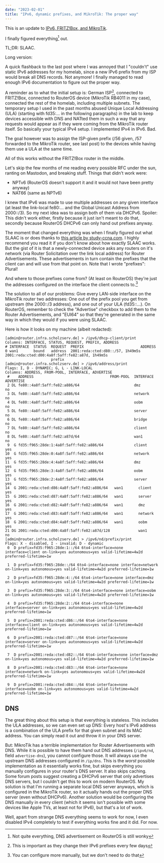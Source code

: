 ```yaml
---
date: "2023-02-01"
title: "IPv6, dynamic prefixes, and MikroTik: The proper way"
---
```


This is an update to [IPv6, FRITZ!Box, and MikroTik](https://scholz.ruhr/blog/ipv6-fritzbox-and-mikrotik/).

I finally figured everything[^1] out.

[^1]: Not quite everything, DNS advertisement on RouterOS is still wonky

TL;DR: SLAAC.

Long version:

A quick flashback to the last post where I was annoyed that I "couldn't" use static IPv6 addresses for my homelab, since a new IPv6 prefix from my ISP would break all DNS records. Not anymore! I finally managed to read enough IPv6 documentation to figure out the proper way.

A reminder as to what the initial setup is: German ISP[^2], connected to FRITZ!Box, connected to RouterOS device (MikroTik RB4011 in my case), connected the rest of the homelab, including multiple subnets. The temporary setup I used in the past months abused Unique Local Addressing (ULA) (starting with fd35:... in the following paragraphs) in the lab to keep devices accessible with DNS and NATted them in such a way that any requests would appear as if they were coming from the MikroTik router itself. So basically your typical IPv4 setup. I implemented IPv4 in IPv6. Bad.

[^2]: This is important as they change their IPv6 prefixes every few days

The goal however was to assign the ISP-given prefix (/56 given, /57 forwarded to the MikroTik router, see last post) to the devices while having them use a ULA at the same time.

All of this works without the FRITZ!Box router in the middle.

Let's skip the few months of me reading every possible RFC under the sun, ranting on Mastodon, and breaking stuff. Things that didn't work were:
- NPTv6 (RouterOS doesn't support it and it would not have been pretty anyway)
- NAT66 (same as NPTv6)

I knew that IPv6 was made to use multiple addresses on any given interface (at least the link-local fe80:... and the Global Unicast Address from 2000::/3). So my next idea was to assign both of them via DHCPv6. Spoiler: This didn't work either, firstly because it just isn't meant to do that, secondly because RouterOS DHCPv6 can only hand out prefixes anyway.

The moment that changed everything was when I finally figured out what SLAAC is or does thanks to [this article by study-ccna.com](https://study-ccna.com/ipv6-slaac-stateless-address-autoconfiguration/). I highly recommend you read it if you don't know about how exactly SLAAC works. But the gist of it is that a newly-connected device asks any routers on it's network (via Router Solicitation over the link local address) for Router Advertisements. These advertisements in turn contain the prefixes that the client can and will use from that point on. Note that I wrote "prefixes": Plural!

And where to those prefixes come from? (At least on RouterOS) they're just the addresses configured on the interface the client connects to.[^3]

[^3]: You can configure more manually, but we don't need to do that

The solution to all of our problems: Give every LAN-side interface on the MikroTik router two addresses: One out of the prefix pool you get from upstream (the 2000::/3 address), and one out of your ULA (fd35::...). On RouterOS, remember to check the "Advertise" checkbox to add them to the Router Advertisements, and "EUI64" so that they're generated in the same way in which they would if you were using SLAAC.

Here is how it looks on my machine (albeit redacted):

```
[admin@router.infra.scholzserv.de] > /ipv6/dhcp-client/print
Columns: INTERFACE, STATUS, REQUEST, PREFIX, ADDRESS
# INTERFACE  STATUS  REQUEST  PREFIX                          ADDRESS
0 wan1       bound   address  2001:reda:cted:d80::/57, 1h49m5s  2001:reda:cted:d00:4a8f:5aff:fe82:a87d, 1h49m5s
                     prefix
[admin@router.infra.scholzserv.de] > /ipv6/address/print
Flags: I, D - DYNAMIC; G, L - LINK-LOCAL
Columns: ADDRESS, FROM-POOL, INTERFACE, ADVERTISE
 #    ADDRESS                                   FROM-POOL  INTERFACE      ADVERTISE
 2 DL fe80::4a8f:5aff:fe82:a886/64                         dmz            no
 3 DL fe80::4a8f:5aff:fe82:a886/64                         network        no
 4 DL fe80::4a8f:5aff:fe82:a886/64                         oobm           no
 5 DL fe80::4a8f:5aff:fe82:a886/64                         server         no
 6 DL fe80::4a8f:5aff:fe82:a886/64                         bridge         no
 7 DL fe80::4a8f:5aff:fe82:a886/64                         client         no
 8 DL fe80::4a8f:5aff:fe82:a87d/64                         wan1           no
 9  G fd35:f965:28de:1:4a8f:5aff:fe82:a886/64              client         yes
10  G fd35:f965:28de:0:4a8f:5aff:fe82:a886/64              network        yes
11  G fd35:f965:28de:4:4a8f:5aff:fe82:a886/64              dmz            yes
12  G fd35:f965:28de:3:4a8f:5aff:fe82:a886/64              oobm           yes
13  G fd35:f965:28de:2:4a8f:5aff:fe82:a886/64              server         yes
14  G 2001:reda:cted:d86:4a8f:5aff:fe82:a886/64   wan1       client         yes
15  G 2001:reda:cted:d87:4a8f:5aff:fe82:a886/64   wan1       server         yes
16  G 2001:reda:cted:d82:4a8f:5aff:fe82:a886/64   wan1       dmz            yes
17  G 2001:reda:cted:d83:4a8f:5aff:fe82:a886/64   wan1       network        yes
18  G 2001:reda:cted:d84:4a8f:5aff:fe82:a886/64   wan1       oobm           yes
21 DG 2001:reda:cted:d00:4a8f:5aff:fe82:a87d/128             wan1           no
[admin@router.infra.scholzserv.de] > /ipv6/nd/prefix/print
Flags: X - disabled, I - invalid; D - dynamic
 0  D prefix=fd35:f965:28de:1::/64 6to4-interface=none interface=client on-link=yes autonomous=yes valid-lifetime=4w2d preferred-lifetime=1w

 1  D prefix=fd35:f965:28de::/64 6to4-interface=none interface=network on-link=yes autonomous=yes valid-lifetime=4w2d preferred-lifetime=1w

 2  D prefix=fd35:f965:28de:4::/64 6to4-interface=none interface=dmz on-link=yes autonomous=yes valid-lifetime=4w2d preferred-lifetime=1w

 3  D prefix=fd35:f965:28de:3::/64 6to4-interface=none interface=oobm on-link=yes autonomous=yes valid-lifetime=4w2d preferred-lifetime=1w

 4  D prefix=fd35:f965:28de:2::/64 6to4-interface=none interface=server on-link=yes autonomous=yes valid-lifetime=4w2d preferred-lifetime=1w

 5  D prefix=2001:reda:cted:d86::/64 6to4-interface=none interface=client on-link=yes autonomous=yes valid-lifetime=4w2d preferred-lifetime=1w

 6  D prefix=2001:reda:cted:d87::/64 6to4-interface=none interface=server on-link=yes autonomous=yes valid-lifetime=4w2d preferred-lifetime=1w

 7  D prefix=2001:reda:cted:d82::/64 6to4-interface=none interface=dmz on-link=yes autonomous=yes valid-lifetime=4w2d preferred-lifetime=1w

 8  D prefix=2001:reda:cted:d83::/64 6to4-interface=none interface=network on-link=yes autonomous=yes valid-lifetime=4w2d preferred-lifetime=1w

 9  D prefix=2001:reda:cted:d84::/64 6to4-interface=none interface=oobm on-link=yes autonomous=yes valid-lifetime=4w2d preferred-lifetime=1w
```

## DNS

The great thing about this setup is that everything is stateless. This includes the ULA addresses, so we can even set up DNS: Every host's IPv6 address is a combination of the ULA prefix for that given subnet and its MAC address. You can simply read it out and throw it in your DNS server.

But: MikroTik has a terrible implementation for Router Advertisements with DNS. While it is possible to have them hand out DNS addresses (`/ipv6/nd`, field `advertise-dns`), you cannot configure those. It will always use the upstream DNS addresses configured in `/ip/dns`. This is the *worst* possible implementation as it essentially works fine, but skips everything you manually configures in your router's DNS server. It also skips caching. Some forum posts suggest creating a DHCPv6 server that only advertises DNS servers, but I couldn't get this to work on modern RouterOS. My solution is that I'm running a separate local DNS server anyways, which is configured in the MikroTik router, so it actually hands out the proper DNS server (even without DHCPv6). Another solution would be configuring the DNS manually in every client (which it seems isn't possible with some devices like Apple TVs, at least not for IPv6), but that's a lot of work.

Well, apart from strange DNS everything seems to work for now, I even disabled IPv4 completely to test if everything works fine and it did. For now.
